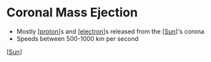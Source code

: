 # Coronal Mass Ejection

- Mostly [[proton]]s and [[electron]]s released from the [[Sun]]'s corona
- Speeds between 500-1000 km per second

[[Sun]]

[//begin]: # "Autogenerated link references for markdown compatibility"
[proton]: proton "Proton"
[electron]: electron "Electron"
[Sun]: sun "Sun"
[//end]: # "Autogenerated link references"